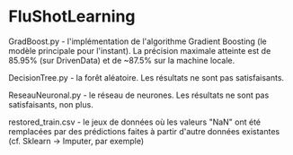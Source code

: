 # FluShotLearning

GradBoost.py - l'implémentation de l'algorithme Gradient Boosting (le modèle principale pour l'instant). La précision maximale atteinte est de 85.95% (sur DrivenData) et de ~87.5% sur la machine locale. 

DecisionTree.py - la forêt aléatoire. Les résultats ne sont pas satisfaisants. 

ReseauNeuronal.py - le réseau de neurones. Les résultats ne sont pas satisfaisants, non plus.


restored_train.csv - le jeux de données où les valeurs "NaN" ont été remplacées par des prédictions faites à partir d'autre données existantes (cf. Sklearn -> Imputer, par exemple) 

